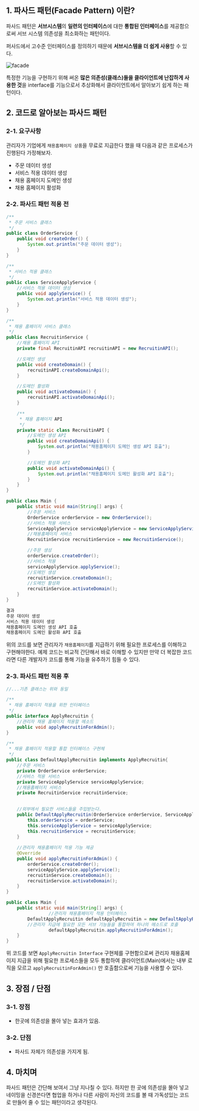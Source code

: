 ## 1. 파사드 패턴(Facade Pattern) 이란?

파사드 패턴은 **서브시스템**의 **일련의 인터페이스**에 대한 **통합된 인터페이스**를 제공함으로써 서브 시스템 의존성을 최소화하는 패턴이다.

퍼사드에서 고수준 인터페이스를 정의하기 때문에 **서브시스템을 더 쉽게 사용**할 수 있다.

![facade](https://user-images.githubusercontent.com/79291114/162228866-ddae783b-b466-4e30-a7dc-2250508aaa04.PNG)

특정한 기능을 구현하기 위해 써온 **많은 의존성(클래스)들을 클라이언트에 난잡하게 사용한 것**을 interface를 기능으로서 추상화해서 클라이언트에서 알아보기 쉽게 하는 패턴이다.





## 2. 코드로 알아보는 파사드 패턴

### 2-1. 요구사항

관리자가 기업에게 `채용홈페이지 상품`을 무료로 지급한다 했을 때 다음과 같은 프로세스가 진행된다 가정해보자.

- 주문 데이터 생성
- 서비스 적용 데이터 생성
- 채용 홈페이지 도메인 생성
- 채용 홈페이지 활성화



### 2-2. 파사드 패턴 적용 전

```java
/**
 * 주문 서비스 클래스
 */
public class OrderService {
    public void createOrder() {
        System.out.println("주문 데이터 생성");
    }
}

/**
 * 서비스 적용 클래스
 */
public class ServiceApplyService {
    //서비스 적용 데이터 생성
    public void applyService() {
        System.out.println("서비스 적용 데이터 생성");
    }
}

/**
 * 채용 홈페이지 서비스 클래스
 */
public class RecruitinService {
    //채용 홈페이지 API
    private final RecruitinAPI recruitinAPI = new RecruitinAPI();

    //도메인 생성
    public void createDomain() {
        recruitinAPI.createDomainApi();
    }

    //도메인 활성화
    public void activateDomain() {
        recruitinAPI.activateDomainApi();
    }

    /**
     * 채용 홈페이지 API
     */
    private static class RecruitinAPI {
        //도메인 생성 API
        public void createDomainApi() {
            System.out.println("채용홈페이지 도메인 생성 API 호출");
        }

        //도메인 활성화 API
        public void activateDomainApi() {
            System.out.println("채용홈페이지 도메인 활성화 API 호출");
        }
    }
}

public class Main {
    public static void main(String[] args) {
        //주문 서비스 
        OrderService orderService = new OrderService();
        //서비스 적용 서비스
        ServiceApplyService serviceApplyService = new ServiceApplyService();
        //채용홈페이지 서비스
        RecruitinService recruitinService = new RecruitinService();

        //주문 생성
        orderService.createOrder();
        //서비스 적용
        serviceApplyService.applyService();
        //도메인 생성
        recruitinService.createDomain();
        //도메인 활성화
        recruitinService.activateDomain();
    }
}

결과
주문 데이터 생성
서비스 적용 데이터 생성
채용홈페이지 도메인 생성 API 호출
채용홈페이지 도메인 활성화 API 호출
```

위의 코드를 보면 관리자가 `채용홈페이지`를 지급하기 위해 필요한 프로세스를 이해하고 구현해야한다. 예제 코드는 비교적 간단해서 바로 이해할 수 있지만  만약 더 복잡한 코드라면 다른 개발자가 코드를 통해 기능을 유추하기 힘들 수 있다.



### 2-3. 파사드 패턴 적용 후

```java
//...기존 클래스는 위와 동일

/**
 * 채용 홈페이지 적용을 위한 인터페이스
 */
public interface ApplyRecruitin {
    //관리자 채용 홈페이지 적용할 메소드
    public void applyRecruitinForAdmin();
}

/**
 * 채용 홈페이지 적용할 통합 인터페이스 구현체
 */
public class DefaultApplyRecruitin implements ApplyRecruitin{
    //주문 서비스
    private OrderService orderService;
    //서비스 적용 서비스
    private ServiceApplyService serviceApplyService;
    //채용홈페이지 서비스 
    private RecruitinService recruitinService;

    
    //외부에서 필요한 서비스들을 주입받는다.
    public DefaultApplyRecruitin(OrderService orderService, ServiceApplyService serviceApplyService, RecruitinService recruitinService) {
        this.orderService = orderService;
        this.serviceApplyService = serviceApplyService;
        this.recruitinService = recruitinService;
    }
    
    //관리자 채용홈페이지 적용 기능 제공
    @Override
    public void applyRecruitinForAdmin() {
        orderService.createOrder();
        serviceApplyService.applyService();
        recruitinService.createDomain();
        recruitinService.activateDomain();
    }
}

public class Main {
    public static void main(String[] args) {
				//관리자 채용홈페이지 적용 인터페이스
        DefaultApplyRecruitin defaultApplyRecruitin = new DefaultApplyRecruitin(new OrderService(), new ServiceApplyService(), new RecruitinService());
        //관리자 지급에 필요한 모든 서브 기능들을 통합하여 하나의 메소드로 호출
				defaultApplyRecruitin.applyRecruitinForAdmin();
    }
}
```

위 코드를 보면 `ApplyRecruitin Interface`  구현체를 구현함으로써 관리자 채용홈페이지 지급을 위해 필요한 프로세스들을 모두 통합하여 클라이언트(Main)에서는 내부 로직을 모르고 `applyRecruitinForAdmin()` 만 호출함으로써 기능을 사용할 수 있다.





## 3. 장점 / 단점

### 3-1. 장점

- 한곳에 의존성을 몰아 넣는 효과가 있음.

### 3-2. 단점

- 파사드 자체가 의존성을 가지게 됨.





## 4. 마치며

파사드 패턴은 간단해 보여서 그냥 지나칠 수 있다. 하지만 한 곳에 의존성을 몰아 넣고 네이밍을 신경쓴다면 협업을 하거나 다른 사람이 자신의 코드를 볼 때 가독성있는 코드로 만들어 줄 수 있는 패턴이라고 생각된다.